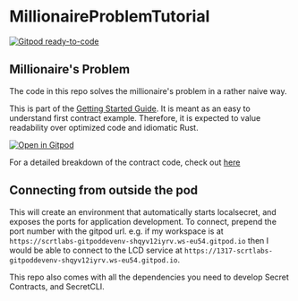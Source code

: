 # MillionaireProblemTutorial

[![Gitpod ready-to-code](https://img.shields.io/badge/Gitpod-ready--to--code-blue?logo=gitpod)](https://gitpod.io/#https://github.com/scrtlabs/GitpodDevEnv)

## Millionaire's Problem

The code in this repo solves the millionaire's problem in a rather naive way.

This is part of the [Getting Started Guide](https://docs.scrt.network/secret-network-documentation/development/getting-started). It is meant as an easy to understand first contract example.
Therefore, it is expected to value readability over optimized code and idiomatic Rust.

[![Open in Gitpod](https://gitpod.io/button/open-in-gitpod.svg)](https://gitpod.io/#https://github.com/scrtlabs/MillionaireProblemTutorial)

For a detailed breakdown of the contract code, check out [here](https://docs.scrt.network/secret-network-documentation/development/getting-started) 

## Connecting from outside the pod

This will create an environment that automatically starts localsecret, and exposes the ports for application development. To connect,
prepend the port number with the gitpod url. e.g. if my workspace is at `https://scrtlabs-gitpoddevenv-shqyv12iyrv.ws-eu54.gitpod.io` then I would be able
to connect to the LCD service at `https://1317-scrtlabs-gitpoddevenv-shqyv12iyrv.ws-eu54.gitpod.io`.

This repo also comes with all the dependencies you need to develop Secret Contracts, and SecretCLI. 
